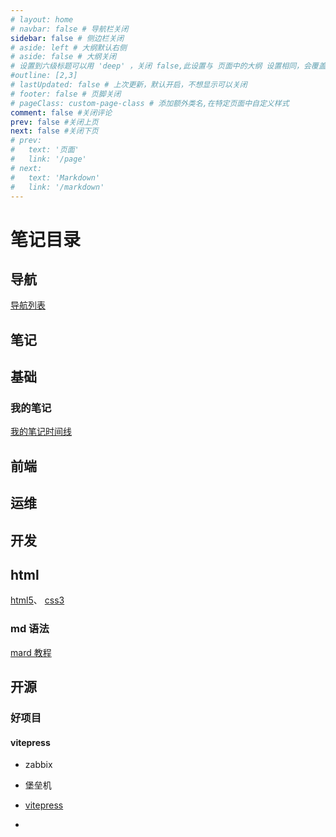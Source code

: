 ```yaml
---
# layout: home
# navbar: false # 导航栏关闭
sidebar: false # 侧边栏关闭
# aside: left # 大纲默认右侧
# aside: false # 大纲关闭
# 设置到六级标题可以用 'deep' ，关闭 false,此设置与 页面中的大纲 设置相同，会覆盖！
#outline: [2,3]
# lastUpdated: false # 上次更新，默认开启，不想显示可以关闭
# footer: false # 页脚关闭
# pageClass: custom-page-class # 添加额外类名,在特定页面中自定义样式
comment: false #关闭评论
prev: false #关闭上页
next: false #关闭下页
# prev:
#   text: '页面'
#   link: '/page'
# next:
#   text: 'Markdown'
#   link: '/markdown'
---
```

# 笔记目录

## 导航

[导航列表](../nav/linklist.md)

## 笔记

## 基础

<!-- [计算机硬件](./computer/计算机硬件.md) -->

### 我的笔记

[我的笔记时间线](./mynotes/mynotesline.md)

## 前端

## 运维

## 开发

## html

[html5](./开发/html/HTML5.md)、
[css3](./开发/CSS3/CSS3.md)

<!-- 学习路线】2023 最新 Web 前端学习路线

[禹神三件套，各个 No1，B 站天花板](https://www.bilibili.com/video/BV1p84y1P7Z5?p=2&spm_id_from=pageDriver&vd_source=764e933a146665525fde39e02b4353bd)

[html 资料](https://pan.baidu.com/s/1Hx5hWneJQ-4yFteE1iM9qw?pwd=yyds#/home/%2F/%2F) -->

### md 语法

[mard 教程](./mynotes/markdown.md)

## 开源

<!-- ### 前端开源 -->

### 好项目

#### vitepress

- zabbix
- 堡垒机


- [vitepress](./mynotes/vitepress.md)
-

